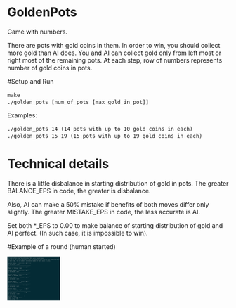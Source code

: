 # GoldenPots
Game with numbers.

There are pots with gold coins in them.
In order to win, you should collect more gold than AI does.
You and AI can collect gold only from left most or right most of the remaining pots.
At each step, row of numbers represents number of gold coins in pots.

#Setup and Run
```shell
make
./golden_pots [num_of_pots [max_gold_in_pot]]  
```  
Examples:  
```shell
./golden_pots 14 (14 pots with up to 10 gold coins in each)  
./golden_pots 15 19 (15 pots with up to 19 gold coins in each)  
```

# Technical details
There is a little disbalance in starting distribution of gold in pots.
The greater BALANCE_EPS in code, the greater is disbalance.

Also, AI can make a 50% mistake if benefits of both moves differ only slightly.
The greater MISTAKE_EPS in code, the less accurate is AI.

Set both *_EPS to 0.00 to make balance of starting distribution of gold and AI perfect.
(In such case, it is impossible to win).

#Example of a round (human started)

<img src="https://github.com/Sergio471/GoldenPots/blob/master/game_example.png" alt="Drawing" style="width: 120px; height: 100px;"/>
